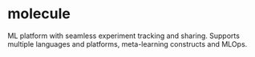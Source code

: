 # molecule
ML platform with seamless experiment tracking and sharing. Supports multiple languages and platforms, meta-learning constructs and MLOps.
